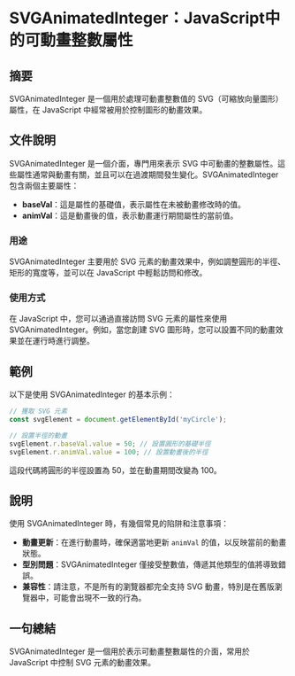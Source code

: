 <!--
Meta Description: # SVGAnimatedInteger：JavaScript中的可動畫整數屬性 ## 摘要 SVGAnimatedInteger 是一個用於處理可動畫整數值的 SVG（可縮放向量圖形）屬性，在 JavaScript 中經常被用於控制圖形的動畫效果。 ## 文件說明 SVGAnimatedInteg...
Meta Keywords: svganimatedinteger, svg, javascript, animval, svgelement
-->

# SVGAnimatedInteger：JavaScript中的可動畫整數屬性

## 摘要
SVGAnimatedInteger 是一個用於處理可動畫整數值的 SVG（可縮放向量圖形）屬性，在 JavaScript 中經常被用於控制圖形的動畫效果。

## 文件說明
SVGAnimatedInteger 是一個介面，專門用來表示 SVG 中可動畫的整數屬性。這些屬性通常與動畫有關，並且可以在過渡期間發生變化。SVGAnimatedInteger 包含兩個主要屬性：

- **baseVal**：這是屬性的基礎值，表示屬性在未被動畫修改時的值。
- **animVal**：這是動畫後的值，表示動畫運行期間屬性的當前值。

### 用途
SVGAnimatedInteger 主要用於 SVG 元素的動畫效果中，例如調整圓形的半徑、矩形的寬度等，並可以在 JavaScript 中輕鬆訪問和修改。

### 使用方式
在 JavaScript 中，您可以通過直接訪問 SVG 元素的屬性來使用 SVGAnimatedInteger。例如，當您創建 SVG 圖形時，您可以設置不同的動畫效果並在運行時進行調整。

## 範例
以下是使用 SVGAnimatedInteger 的基本示例：

```javascript
// 獲取 SVG 元素
const svgElement = document.getElementById('myCircle');

// 設置半徑的動畫
svgElement.r.baseVal.value = 50; // 設置圓形的基礎半徑
svgElement.r.animVal.value = 100; // 設置動畫後的半徑
```

這段代碼將圓形的半徑設置為 50，並在動畫期間改變為 100。

## 說明
使用 SVGAnimatedInteger 時，有幾個常見的陷阱和注意事項：

- **動畫更新**：在進行動畫時，確保適當地更新 `animVal` 的值，以反映當前的動畫狀態。
- **型別問題**：SVGAnimatedInteger 僅接受整數值，傳遞其他類型的值將導致錯誤。
- **兼容性**：請注意，不是所有的瀏覽器都完全支持 SVG 動畫，特別是在舊版瀏覽器中，可能會出現不一致的行為。

## 一句總結
SVGAnimatedInteger 是一個用於表示可動畫整數屬性的介面，常用於 JavaScript 中控制 SVG 元素的動畫效果。
